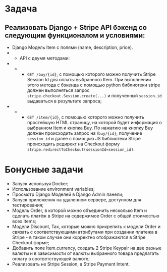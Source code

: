 # Задача

## Реализовать Django + Stripe API бэкенд со следующим функционалом и условиями:
- Django Модель Item с полями (name, description, price).
- - API с двумя методами:
- - - ```GET /buy/{id}```, c помощью которого можно получить Stripe Session Id для оплаты выбранного Item. При выполнении этого метода c бэкенда с помощью python библиотеки stripe должен выполняться запрос ```stripe.checkout.Session.create(...)``` и полученный ```session.id``` выдаваться в результате запроса;
- - - ```GET /item/{id}```, c помощью которого можно получить простейшую HTML страницу, на которой будет информация о выбранном Item и кнопка Buy. По нажатию на кнопку Buy должен происходить запрос на /```buy/{id}```, получение ```session_id``` и далее с помощью JS библиотеки Stripe происходить редирект на Checkout форму ```stripe.redirectToCheckout(sessionId=session_id)```.

# Бонусные задачи
- Запуск используя Docker;
- Использование environment variables;
- Просмотр Django Моделей в Django Admin панели;
- Запуск приложения на удаленном сервере, доступном для тестирования;
- Модель Order, в которой можно объединить несколько Item и сделать платёж в Stripe на содержимое Order c общей стоимостью всех Items;
- Модели Discount, Tax, которые можно прикрепить к модели Order и связать с соответствующими атрибутами при создании платежа в Stripe - в таком случае они корректно отображаются в Stripe Checkout форме;
- Добавить поле Item.currency, создать 2 Stripe Keypair на две разные валюты и в зависимости от валюты выбранного товара предлагать оплату в соответствующей валюте;
- Реализовать не Stripe Session, а Stripe Payment Intent.
